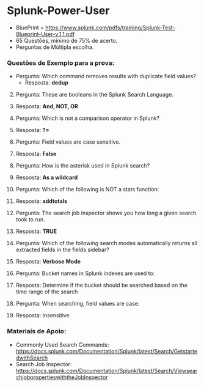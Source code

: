 
# Splunk-Power-User

* BluePrint = https://www.splunk.com/pdfs/training/Splunk-Test-Blueprint-User-v.1.1.pdf
* 65 Questões, mínimo de 75% de acerto.
* Perguntas de Múltipla escolha.

### Questões de Exemplo para a prova:
+ Pergunta: Which command removes results with duplicate field values?
    - Resposta: **dedup**

02) Pergunta: These are booleans in the Splunk Search Language.
02) Resposta: **And, NOT, OR**

03) Pergunta: Which is not a comparison operator in Splunk?
03) Resposta: **?=**

04) Pergunta: Field values are case sensitive.
04) Resposta: **False**

05) Pergunta: How is the asterisk used in Splunk search?
05) Resposta: **As a wildcard**

06) Pergunta: Which of the following is NOT a stats function:
06) Resposta: **addtotals**

07) Pergunta: The search job inspector shows you how long a given search took to run.
07) Resposta: **TRUE**

08) Pergunta: Which of the following search modes automatically returns all extracted fields in the fields sidebar?
08) Resposta: **Verbose Mode**

09) Pergunta: Bucket names in Splunk indexes are used to:
09) Resposta: Determine if the bucket should be searched based on the time range of the search

10) Pergunta: When searching, field values are case:
10) Resposta: Insensitive


### Materiais de Apoio:
* Commonly Used Search Commands: https://docs.splunk.com/Documentation/Splunk/latest/Search/GetstartedwithSearch
* Search Job Inspector: https://docs.splunk.com/Documentation/Splunk/latest/Search/ViewsearchjobpropertieswiththeJobInspector



